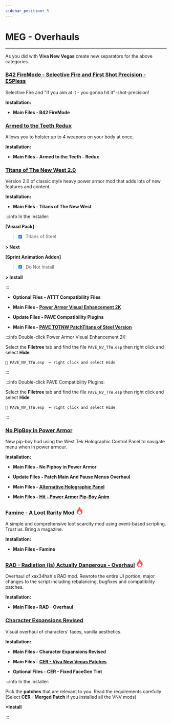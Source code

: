 ```yaml
---
sidebar_position: 5
---
```


# MEG - Overhauls

---

As you did with **Viva New Vegas** create new separators for the above categories.

### [B42 FireMode - Selective Fire and First Shot Precision - ESPless](https://www.nexusmods.com/newvegas/mods/82576)

Selective Fire and "if you aim at it - you gonna hit it"-shot-precision!

**Installation:**

- **Main Files - B42 FireMode**


### [Armed to the Teeth Redux](https://www.nexusmods.com/newvegas/mods/74936)

Allows you to holster up to 4 weapons on your body at once.

**Installation:**

- **Main Files - Armed to the Teeth - Redux**


### [Titans of The New West 2.0](https://www.nexusmods.com/newvegas/mods/78688)

Version 2.0 of classic style heavy power armor mod that adds lots of new features and content.

**Installation:**

- **Main Files - Titans of The New West**

:::info In the installer:

**[Visual Pack]**

> - [x] Titans of Steel

**> Next**

**[Sprint Animation Addon]**

> - [x] Do Not Install

**> Install**

:::

- **Optional Files - ATTT Compatibility Files**

- **Main Files - [Power Armor Visual Enhancement 2K](https://www.nexusmods.com/newvegas/mods/74786?tab=files)**

- **Update Files - PAVE Compatibility Plugins**

- **Main Files - [PAVE TOTNW PatchTitans of Steel Version](https://www.nexusmods.com/newvegas/mods/74174?tab=files)**

:::info Double-click Power Armor Visual Enhancement 2K:

Select the **Filetree** tab and find the file `PAVE_NV_TTW.esp` then right click and select **Hide**.

```
📄 PAVE_NV_TTW.esp  ⟵ right click and select Hide
```

:::

:::info Double-click PAVE Compatibility Plugins:

Select the **Filetree** tab and find the file `PAVE_NV_TTW.esp` then right click and select **Hide**.

```
📄 PAVE_NV_TTW.esp  ⟵ right click and select Hide
```

:::


### [No PipBoy in Power Armor](https://www.nexusmods.com/newvegas/mods/66916)

New pip-boy hud using the West Tek Holographic Control Panel to navigate menu when in power armour.

**Installation:**

- **Main Files - No Pipboy in Power Armor**

- **Update Files - Patch Main And Pause Menus Overhaul**

- **Main Files - [Alternative Holographic Panel](https://www.nexusmods.com/newvegas/mods/82636?tab=files)**

- **Main Files - [Hit - Power Armor Pip-Boy Anim](https://www.nexusmods.com/newvegas/mods/84046?tab=files)**


### [Famine - A Loot Rarity Mod](https://www.nexusmods.com/newvegas/mods/74985) ![](../static/img/Difficulty.png)

A simple and comprehensive loot scarcity mod using event-based scripting. Trust us. Bring a magazine.

**Installation:**

- **Main Files - Famine**


### [RAD - Radiation (is) Actually Dangerous - Overhaul](https://www.nexusmods.com/newvegas/mods/71541)  ![](../static/img/Difficulty.png)

Overhaul of xax34hah's RAD mod. Rewrote the entire UI portion, major changes to the script including rebalancing, bugfixes and compatibility patches.

**Installation:**

- **Main Files - RAD - Overhaul**


### [Character Expansions Revised](https://www.nexusmods.com/newvegas/mods/64862)

Visual overhaul of characters' faces, vanilla aesthetics.

**Installation:**

- **Main Files - Character Expansions Revised**

- **Main Files - [CER - Viva New Vegas Patches](https://www.nexusmods.com/newvegas/mods/84667?tab=files)**

- **Optional Files - CER - Fixed FaceGen Tint**

:::info In the installer:

Pick the **patches** that are relevant to you. Read the requirements carefully (Select **CER - Merged Patch** if you installed all the VNV mods)

**>Install**

:::

